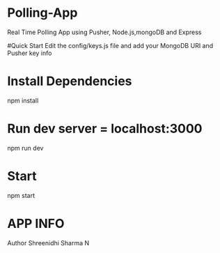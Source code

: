 # Polling-App
Real Time Polling App using Pusher, Node.js,mongoDB and Express


#Quick Start
Edit the config/keys.js file and add your MongoDB URI and Pusher key info


# Install Dependencies
npm install

# Run dev server = localhost:3000
npm run dev

# Start
npm start


# APP INFO

Author
Shreenidhi Sharma N



